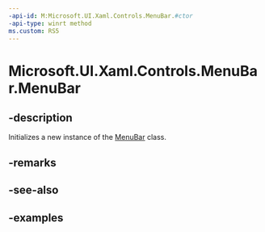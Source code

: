 ```yaml
---
-api-id: M:Microsoft.UI.Xaml.Controls.MenuBar.#ctor
-api-type: winrt method
ms.custom: RS5
---
```

<!-- Method syntax.
public MenuBar.MenuBar()
-->

# Microsoft.UI.Xaml.Controls.MenuBar.MenuBar


## -description

Initializes a new instance of the [MenuBar](menubar.md) class.


## -remarks


## -see-also


## -examples



